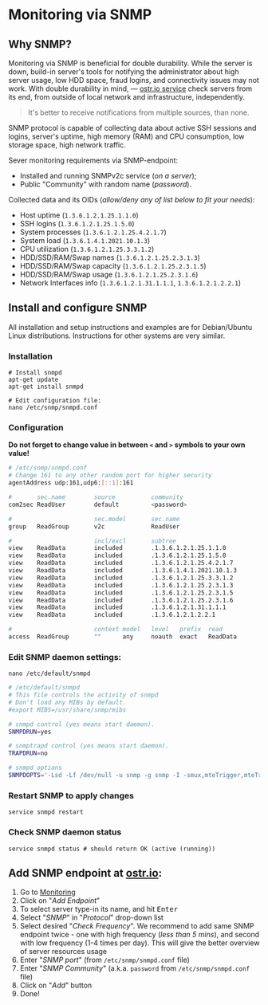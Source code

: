 # Monitoring via SNMP

## Why SNMP?

Monitoring via SNMP is beneficial for double durability. While the server is down, build-in server's tools for notifying the administrator about high server usage, low HDD space, fraud logins, and connectivity issues may not work. With double durability in mind, — [ostr.io service](https://ostr.io) check servers from its end, from outside of local network and infrastructure, independently.

> It's better to receive notifications from multiple sources, than none.

SNMP protocol is capable of collecting data about active SSH sessions and logins, server's uptime, high memory (RAM) and CPU consumption, low storage space, high network traffic.

Sever monitoring requirements via SNMP-endpoint:

- Installed and running SNMPv2c service (*on a server*);
- Public "Community" with random name (*password*).

Collected data and its OIDs (*allow/deny any of list below to fit your needs*):

- Host uptime (`1.3.6.1.2.1.25.1.1.0`)
- SSH logins (`1.3.6.1.2.1.25.1.5.0`)
- System processes (`1.3.6.1.2.1.25.4.2.1.7`)
- System load (`1.3.6.1.4.1.2021.10.1.3`)
- CPU utilization (`1.3.6.1.2.1.25.3.3.1.2`)
- HDD/SSD/RAM/Swap names (`1.3.6.1.2.1.25.2.3.1.3`)
- HDD/SSD/RAM/Swap capacity (`1.3.6.1.2.1.25.2.3.1.5`)
- HDD/SSD/RAM/Swap usage (`1.3.6.1.2.1.25.2.3.1.6`)
- Network Interfaces info (`1.3.6.1.2.1.31.1.1.1`, `1.3.6.1.2.1.2.2.1`)

## Install and configure SNMP

All installation and setup instructions and examples are for Debian/Ubuntu Linux distributions. Instructions for other systems are very similar.

### Installation

```shell
# Install snmpd
apt-get update
apt-get install snmpd

# Edit configuration file:
nano /etc/snmp/snmpd.conf
```

### Configuration

__Do not forget to change value in between `<` and `>` symbols to your own value!__

```bash
# /etc/snmp/snmpd.conf
# Change 161 to any other random port for higher security
agentAddress udp:161,udp6:[::1]:161

#       sec.name        source          community
com2sec ReadUser        default         <password>

#                       sec.model       sec.name
group   ReadGroup       v2c             ReadUser

#                       incl/excl       subtree
view    ReadData        included        .1.3.6.1.2.1.25.1.1.0
view    ReadData        included        .1.3.6.1.2.1.25.1.5.0
view    ReadData        included        .1.3.6.1.2.1.25.4.2.1.7
view    ReadData        included        .1.3.6.1.4.1.2021.10.1.3
view    ReadData        included        .1.3.6.1.2.1.25.3.3.1.2
view    ReadData        included        .1.3.6.1.2.1.25.2.3.1.3
view    ReadData        included        .1.3.6.1.2.1.25.2.3.1.5
view    ReadData        included        .1.3.6.1.2.1.25.2.3.1.6
view    ReadData        included        .1.3.6.1.2.1.31.1.1.1
view    ReadData        included        .1.3.6.1.2.1.2.2.1

#                       context model   level   prefix  read            write   notify
access  ReadGroup       ""      any     noauth  exact   ReadData        none    none
```

### Edit SNMP daemon settings:

```shell
nano /etc/default/snmpd
```

```bash
# /etc/default/snmpd
# This file controls the activity of snmpd
# Don't load any MIBs by default.
#export MIBS=/usr/share/snmp/mibs

# snmpd control (yes means start daemon).
SNMPDRUN=yes

# snmptrapd control (yes means start daemon).
TRAPDRUN=no

# snmpd options
SNMPDOPTS='-Lsd -Lf /dev/null -u snmp -g snmp -I -smux,mteTrigger,mteTriggerConf -p /run/snmpd.pid'
```

### Restart SNMP to apply changes

```shell
service snmpd restart
```

### Check SNMP daemon status

```shell
service snmpd status # should return OK (active (running))
```

## Add SNMP endpoint at [ostr.io](https://ostr.io):

1. Go to [Monitoring](https://ostr.io/service/monitoring)
2. Click on "*Add Endpoint*"
3. To select server type-in its name, and hit <kbd>Enter</kbd>
4. Select "*SNMP*" in "*Protocol*" drop-down list
5. Select desired "*Check Frequency*". We recommend to add same SNMP endpoint twice - one with high frequency (*less than 5 mins*), and second with low frequency (1-4 times per day). This will give the better overview of server resources usage
6. Enter "*SNMP port*" (from `/etc/snmp/snmpd.conf` file)
7. Enter "*SNMP Community*" (a.k.a. `password` from `/etc/snmp/snmpd.conf` file)
8. Click on "*Add*" button
9. Done!

